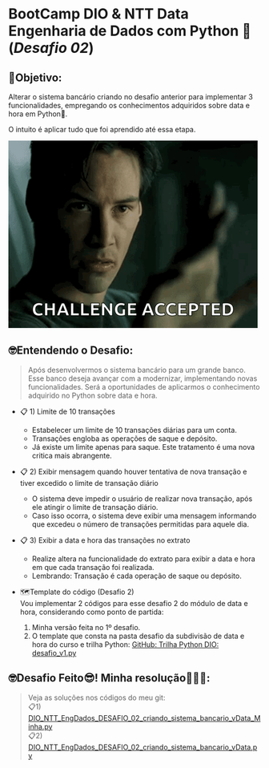 # BootCamp DIO & NTT Data Engenharia de Dados com Python 🐍 (*Desafio 02*)

## 🎯Objetivo:
Alterar o sistema bancário criando no desafio anterior para implementar 3 funcionalidades, empregando os conhecimentos adquiridos sobre data e hora em Python🐍.  
  
O intuito é aplicar tudo que foi aprendido até essa etapa.  
  
![alt text](img_DesafioAceito.png)


## 🤓Entendendo o Desafio:
>Após desenvolvermos o sistema bancário para um grande banco.
Esse banco deseja avançar com a modernizar, implementando novas funcionalidades.
Será a oportunidades de aplicarmos o conhecimento adquirido no Python sobre data e hora.
    


- 📋 1) Limite de 10 transações
    - Estabelecer um limite de 10 transações diárias para um conta.
    - Transações engloba as operações de saque e depósito.
    - Já existe um limite apenas para saque. Este tratamento é uma nova critica mais abrangente.
- 📋 2) Exibir mensagem quando houver tentativa de nova transação e tiver excedido o limite de transação diário
    - O sistema deve impedir o usuário de realizar nova transação, após ele atingir o limite de transação diário.
    - Caso isso ocorra, o sistema deve exibir uma mensagem informando que excedeu o número de transações permitidas para aquele dia.
- 📋 3) Exibir a data e hora das transações no extrato
    - Realize altera na funcionalidade do extrato para exibir a data e hora em que cada transação foi realizada.
    - Lembrando: Transação é cada operação de saque ou depósito.  
  
- 🗺️Template do código (Desafio 2)  
Vou implementar 2 códigos para esse desafio 2 do módulo de data e hora, considerando como ponto de partida:  
     1) Minha versão feita no 1º desafio.
     2) O template que consta na pasta desafio da subdivisão de data e hora do curso e trilha Python: [GitHub: Trilha Python DIO: desafio_v1.py](https://github.com/digitalinnovationone/trilha-python-dio/blob/main/04%20-%20Data%20e%20hora/desafio/desafio_v1.py)


## 🤓Desafio Feito😎! Minha resolução🎉🎉🎉:
> Veja as soluções nos códigos do meu git:  
> 📋1) [DIO_NTT_EngDados_DESAFIO_02_criando_sistema_bancario_vData_Minha.py](https://github.com/Roberto-Pfaltzgraff/estudos_prg-Python/blob/main/DIO/NTT_EngDados/Desafios/DIO_NTT_EngDados_DESAFIO_02_criando_sistema_bancario_vData_Minha.py)  
> 📋2) [DIO_NTT_EngDados_DESAFIO_02_criando_sistema_bancario_vData.py](https://github.com/Roberto-Pfaltzgraff/estudos_prg-Python/blob/main/DIO/NTT_EngDados/Desafios/DIO_NTT_EngDados_DESAFIO_02_criando_sistema_bancario_vData.py)